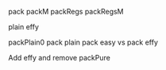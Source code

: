 pack
packM
packRegs
packRegsM

plain
effy

packPlain0
pack plain
pack easy
vs
pack effy

Add effy and remove packPure


